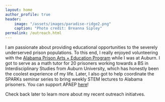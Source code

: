 ```yaml
---
layout: home
author_profile: true
header:
    image: "/assets/images/paradise-ridge2.png"
    caption: "Photo credit: Breanna Sipley"
permalink: /outreach.html
---
```

I am passionate about providing educational opportunities to the severely underserved prison populations. To this end, I really enjoyed volunteering with the [Alabama Prison Arts + Education Program](http://apaep.auburn.edu/) while I was at Auburn. I got to serve as a math tutor for 20 prisoners working towards a BS in Interdisciplinary Studies from Auburn University, which has honestly been the coolest experience of my life. Later, I also got to help coordinate the SPARKs seminar series to bring weekly STEM lectures to Alabama prisoners. You can support APAEP [here](https://secure.auburn.edu/s/1715/giving/index.aspx?sid=1715&gid=2&pgid=390&cid=1009&dids=82)!

Check back later to learn more about my recent outreach initiatves.